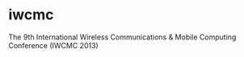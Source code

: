 iwcmc
=====

The 9th International Wireless Communications &amp; Mobile Computing Conference (IWCMC 2013)
